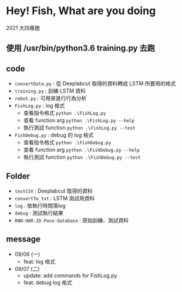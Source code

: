 # Hey! Fish,  What are you doing
2021 大四專題

## 使用 /usr/bin/python3.6 training.py 去跑

## code
+ `convertData.py` : 從 Deeplabcut 取得的資料轉成 LSTM 所要用的格式
+ `training.py` : 訓練 LSTM 資料
+ `rebot.py` : 可用來進行行為分析
+ `FishLog.py` : log 格式
    + 查看指令格式 `python .\FishLog.py`
    + 查看 function arg `python .\FishLog.py --help`
    + 執行測試 function `python .\FishLog.py --test`
+ `FishDebug.py` : debug 的 log 格式
    + 查看指令格式 `python .\FishDebug.py`
    + 查看 function arg `python .\FishDebug.py --help`
    + 執行測試 function `python .\FishDebug.py --test`


## Folder
+ `testCSV` : Deeplabcut 取得的資料
+ `convertTo_txt` : LSTM 測試用資料
+ `log` : 依執行時間落log
+ `debug` : 測試執行結果
+ `RNN-HAR-2D-Pose-database` : 原始訓練、測試資料


## message
+ 09/06 (一)
    + feat: log 格式
+ 09/07 (二)
    + update: add commands for FishLog.py
    + feat: debug log 格式
    <!-- + feat: 資料正規劃 -->
